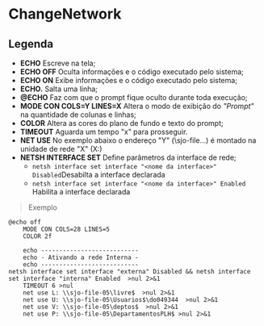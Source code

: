 # ChangeNetwork

## Legenda 
* **ECHO** Escreve na tela;
* **ECHO OFF** Oculta informações e o código executado pelo sistema;
* **ECHO ON** Exibe informações e o código executado pelo sistema;
* **ECHO.** Salta uma linha;
* **@ECHO** Faz com que o prompt fique oculto durante toda execução;
* **MODE CON COLS=Y LINES=X** Altera o modo de exibição do _"Prompt"_ na quantidade de colunas e linhas;
* **COLOR** Altera as cores do plano de fundo e texto do prompt;
* **TIMEOUT** Aguarda um tempo "x" para prosseguir.
* **NET USE** No exemplo abaixo o endereço "Y" (\\sjo-file...) é montado na unidade de rede "X" (X:)
* **NETSH INTERFACE SET** Define parâmetros da interface de rede;
	* ```netsh interface set interface "<nome da interface>" Disabled```Desabilta a interface declarada
	* ```netsh interface set interface "<nome da interface>" Enabled``` Habilita a interface declarada
	
> Exemplo
```
@echo off 
	MODE CON COLS=28 LINES=5
	COLOR 2f

	echo ---------------------------
	echo - Ativando a rede Interna -
	echo ---------------------------
netsh interface set interface "externa" Disabled && netsh interface set interface "interna" Enabled  >nul 2>&1
	TIMEOUT 6 >nul
	net use L: \\sjo-file-05\livre$  >nul 2>&1
	net use U: \\sjo-file-05\Usuarios$\do049344  >nul 2>&1
	net use V: \\sjo-file-05\deptos$  >nul 2>&1
	net use P: \\sjo-file-05\DepartamentosPLH$ >nul 2>&1
```
